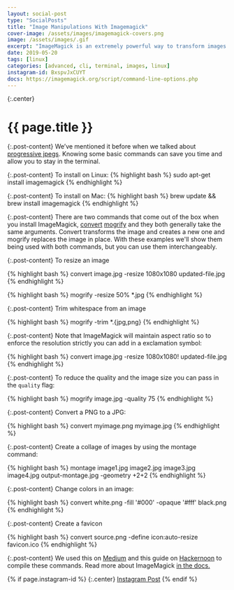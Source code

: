 ```yaml
---
layout: social-post
type: "SocialPosts"
title: "Image Manipulations With Imagemagick"
cover-image: /assets/images/imagemagick-covers.png
image: /assets/images/.gif
excerpt: "ImageMagick is an extremely powerful way to transform images from the command line."
date: 2019-05-20
tags: [linux]
categories: [advanced, cli, terminal, images, linux]
instagram-id: BxspvJxCUYT
docs: https://imagemagick.org/script/command-line-options.php
---
```

{:.center}
# {{ page.title }}

{:.post-content}
We’ve mentioned it before when we talked about [progressive jpegs](/social-posts/progressive-jpeg-images/). Knowing some 
basic commands can save you time and allow you to stay in the terminal.

{:.post-content}
To install on Linux:
{% highlight bash %}
sudo apt-get install imagemagick
{% endhighlight %}

{:.post-content}
To install on Mac:
{% highlight bash %}
brew update && brew install imagemagick
{% endhighlight %}

{:.post-content}
There are two commands that come out of the box when you install ImageMagick, 
<a href="https://www.imagemagick.org/script/convert.php" target="_blank">convert</a> <a href="https://www.imagemagick.org/script/convert.php" target="_blank">mogrify</a>
and they both generally take the same arguments. Convert transforms the image 
and creates a new one and mogrify replaces the image in place. With these examples
we'll show them being used with both commands, but you can use them interchangeably.

{:.post-content}
To resize an image

{% highlight bash %}
convert image.jpg -resize 1080x1080 updated-file.jpg
{% endhighlight %}

{% highlight bash %}
mogrify -resize 50% *.jpg 
{% endhighlight %}

{:.post-content}
Trim whitespace from an image

{% highlight bash %}
mogrify -trim *.{jpg,png}
{% endhighlight %}


{:.post-content}
Note that ImageMagick will maintain aspect ratio so to enforce the resolution strictly
you can add in a exclamation symbol:

{% highlight bash %}
convert image.jpg -resize 1080x1080! updated-file.jpg
{% endhighlight %}

{:.post-content}
To reduce the quality and the image size you can pass in the `quality` flag:

{% highlight bash %}
mogrify image.jpg -quality 75
{% endhighlight %}

{:.post-content}
Convert a PNG to a JPG:

{% highlight bash %}
convert myimage.png myimage.jpg
{% endhighlight %}

{:.post-content}
Create a collage of images by using the montage command:

{% highlight bash %}
montage image1.jpg image2.jpg image3.jpg image4.jpg output-montage.jpg -geometry +2+2
{% endhighlight %}

{:.post-content}
Change colors in an image:

{% highlight bash %}
convert white.png -fill '#000' -opaque '#fff' black.png
{% endhighlight %}

{:.post-content}
Create a favicon

{% highlight bash %}
convert source.png -define icon:auto-resize favicon.ico
{% endhighlight %}

{:.post-content}
We used this on <a href="https://medium.com/@contactsunny/a-few-basic-but-powerful-imagemagick-commands-b5809b0a1076" target="_blank">Medium</a>
and this guide on <a href="https://hackernoon.com/save-time-by-transforming-images-in-the-command-line-c63c83e53b17" target="_blank">Hackernoon</a>
to compile these commands. Read more about ImageMagick <a href="{{page.docs}}" target="_blank">in the docs.</a>

{% if page.instagram-id %}
{:.center}
<a class="insta-link" href="https://www.instagram.com/p/{{page.instagram-id}}" target="_blank">Instagram Post</a>
{% endif %}

